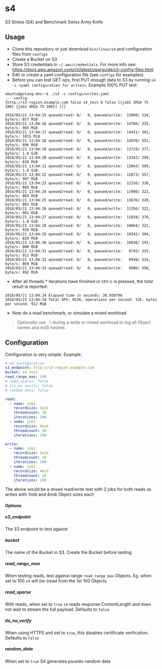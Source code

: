 # s4
S3 Stress (S4) and Benchmark Swiss Army Knife

## Usage

- Clone this repository or just download `bin/linux/s4` and configuration files from `configs`
- Create a Bucket on S3
- Store S3 credentials in `~/.aws/credentials`. For more info see: https://docs.aws.amazon.com/cli/latest/userguide/cli-config-files.html
- Edit or create a yaml configuration file (see `configs` for examples)
- Before you can test GET ops, first PUT enough data to S3 by running `s4 -c <yaml configuration for writes>`. Example 100% PUT test:

```
ubuntu@golang-dev:~$ ./s4 -c configs/writes.yaml
--- config:
{http://s3-region.example.com false s4_test 0 false [{job1 1Mib 75 100} {job2 4Mib 75 100}] []}

2018/05/21 13:04:15 queued/read: 0/   0, queued/write:  15000/ 234, byte/s: 657 MiB
2018/05/21 13:04:16 queued/read: 0/   0, queued/write:  14766/ 335, byte/s: 965 MiB
2018/05/21 13:04:17 queued/read: 0/   0, queued/write:  14431/ 361, byte/s: 1015 MiB
2018/05/21 13:04:18 queued/read: 0/   0, queued/write:  14070/ 351, byte/s: 996 MiB
2018/05/21 13:04:19 queued/read: 0/   0, queued/write:  13719/ 377, byte/s: 1.0 GiB
2018/05/21 13:04:20 queued/read: 0/   0, queued/write:  13342/ 299, byte/s: 818 MiB
2018/05/21 13:04:21 queued/read: 0/   0, queued/write:  13043/ 369, byte/s: 1.0 GiB
2018/05/21 13:04:22 queued/read: 0/   0, queued/write:  12673/ 357, byte/s: 987 MiB
2018/05/21 13:04:23 queued/read: 0/   0, queued/write:  12316/ 318, byte/s: 885 MiB
2018/05/21 13:04:24 queued/read: 0/   0, queued/write:  11998/ 322, byte/s: 883 MiB
2018/05/21 13:04:25 queued/read: 0/   0, queued/write:  11676/ 320, byte/s: 881 MiB
2018/05/21 13:04:26 queued/read: 0/   0, queued/write:  11356/ 322, byte/s: 901 MiB
2018/05/21 13:04:27 queued/read: 0/   0, queued/write:  11034/ 370, byte/s: 1.0 GiB
2018/05/21 13:04:28 queued/read: 0/   0, queued/write:  10664/ 322, byte/s: 919 MiB
2018/05/21 13:04:29 queued/read: 0/   0, queued/write:  10342/ 304, byte/s: 829 MiB
2018/05/21 13:04:30 queued/read: 0/   0, queued/write:  10038/ 293, byte/s: 800 MiB
2018/05/21 13:04:31 queued/read: 0/   0, queued/write:   9745/ 335, byte/s: 911 MiB
2018/05/21 13:04:32 queued/read: 0/   0, queued/write:   9410/ 314, byte/s: 869 MiB
2018/05/21 13:04:33 queued/read: 0/   0, queued/write:   9096/ 350, byte/s: 992 MiB
```

- After all threads * iterations have finished or ctrl-c is pressed, the total result is reported:

```
2018/05/21 13:04:34 Elapsed time in seconds: 20.920798
2018/05/21 13:04:34 Total OPS: 6536, operations per second: 326, bytes per second: 912 MiB
```

- Now do a read benchmark, or simulate a mixed workload

> Optionally use `-l` during a write or mixed workload to log all Object names and md5 hashes.

## Configuration

Configuration is very simple. Example:

```yaml
# s4 configuration
s3_endpoint: http://s3-region.example.com
bucket: s4_test
read_range_max: 100
# read_sparse: false
# tls_no_verify: false
# random_data: false

read:
  - name: job1
    recordsize: 1mib
    threadcount: 10
    iterations: 100
  - name: job2
    recordsize: 4mib
    threadcount: 10
    iterations: 100

write:
  - name: job1
    recordsize: 1mib
    threadcount: 10
    iterations: 100
  - name: job2
    recordsize: 4mib
    threadcount: 10
    iterations: 100
```

The above would be a mixed read/write test with 2 jobs for both reads as writes with 1mib and 4mib Object sizes each

#### Options
##### s3_endpoint
The S3 endpoint to test against

##### bucket
The name of the Bucket in S3. Create the Bucket before testing

##### read_range_max
When testing reads, test against range `read_range_max` Objects. Eg. when set to 100 `s4` will (re-)read from the 1st 100 Objects

##### read_sparse
With reads, when set to `true` `s4` reads response ContentLength and does not wait to stream the full payload. Defaults to `false`

##### tls_no_verify
When using HTTPS and set to `true`, this disables certificate verification. Defaults to `false`

##### random_data
When set to `true` S4 generates psuedo-random data
